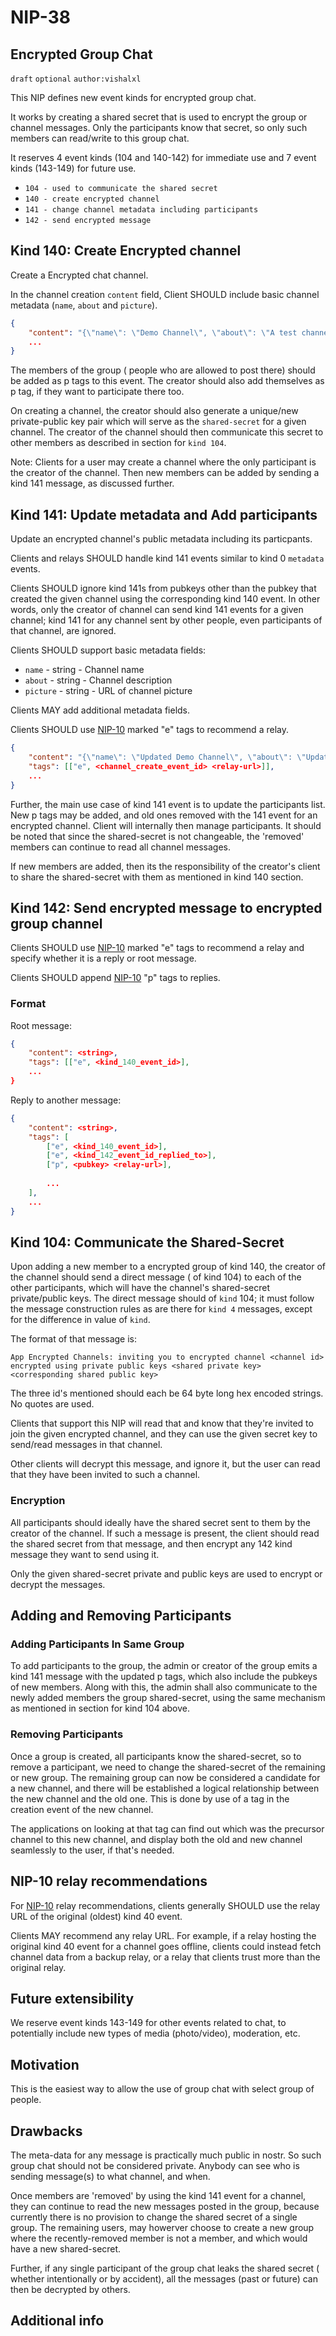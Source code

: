 
NIP-38
======

Encrypted Group Chat
--------------------

`draft` `optional` `author:vishalxl` 

This NIP defines new event kinds for encrypted group chat. 

It works by creating a shared secret that is used to encrypt the group or channel messages. Only the participants know that secret, so only such members can read/write to this group chat.

It reserves 4 event kinds (104 and 140-142) for immediate use and 7 event kinds (143-149) for future use.

- `104 - used to communicate the shared secret`
- `140 - create encrypted channel`
- `141 - change channel metadata including participants`
- `142 - send encrypted message`


## Kind 140: Create Encrypted channel

Create a Encrypted chat channel.

In the channel creation `content` field, Client SHOULD include basic channel metadata (`name`, `about` and `picture`).

```json
{
    "content": "{\"name\": \"Demo Channel\", \"about\": \"A test channel.\", \"picture\": \"https://placekitten.com/200/200\"}",
    ...
}
```

The members of the group ( people who are allowed to post there) should be added as p tags to this event. The creator should also add themselves as p tag, if they want to participate there too.

On creating a channel, the creator should also generate a unique/new private-public key pair which will serve as the `shared-secret` for a given channel. The creator of the channel should then communicate this secret to other members as described in section for `kind 104`.

Note: Clients for a user may create a channel where the only participant is the creator of the channel. Then new members can be added by sending a kind 141 message, as discussed further. 

## Kind 141: Update metadata and Add participants

Update an encrypted channel's public metadata including its particpants.

Clients and relays SHOULD handle kind 141 events similar to kind 0 `metadata` events.

Clients SHOULD ignore kind 141s from pubkeys other than the pubkey that created the given channel using the corresponding kind 140 event. In other words, only the creator of channel can send kind 141 events for a given channel; kind 141 for any channel sent by other people, even participants of that channel, are ignored.

Clients SHOULD support basic metadata fields:

- `name` - string - Channel name
- `about` - string - Channel description
- `picture` - string - URL of channel picture

Clients MAY add additional metadata fields.

Clients SHOULD use [NIP-10](10.md) marked "e" tags to recommend a relay.

```json
{
    "content": "{\"name\": \"Updated Demo Channel\", \"about\": \"Updating a test channel.\", \"picture\": \"https://placekitten.com/201/201\"}",
    "tags": [["e", <channel_create_event_id> <relay-url>]],
    ...
}
```

Further, the main use case of kind 141 event is to update the participants list. New p tags may be added, and old ones removed with the 141 event for an encrypted channel. Client will internally then manage participants. It should be noted that since the shared-secret is not changeable,  the 'removed' members can continue to read all channel messages.

If new members are added, then its the responsibility of the creator's client to share the shared-secret with them as mentioned in kind 140 section. 

## Kind 142: Send encrypted message to encrypted group channel


Clients SHOULD use [NIP-10](10.md) marked "e" tags to recommend a relay and specify whether it is a reply or root message.

Clients SHOULD append [NIP-10](10.md) "p" tags to replies.

### Format

Root message:

```json
{
    "content": <string>,
    "tags": [["e", <kind_140_event_id>],
    ...
}
```

Reply to another message:

```json
{
    "content": <string>,
    "tags": [
        ["e", <kind_140_event_id>],
        ["e", <kind_142_event_id_replied_to>], 
        ["p", <pubkey> <relay-url>],
        
        ...
    ],
    ...
}
```

## Kind 104: Communicate the Shared-Secret

Upon adding a new member to a encrypted group of kind 140, the creator of the channel should send a direct message ( of kind 104) to each of the other participants, which will have the channel's shared-secret private/public keys. The direct message should of `kind` 104; it must follow the message construction rules as are there for `kind 4` messages, except for the difference in value of `kind`.

The format of that message is:

`App Encrypted Channels: inviting you to encrypted channel <channel id> encrypted using private public keys <shared private key> <corresponding shared public key>`

The three id's mentioned should each be 64 byte long hex encoded strings. No quotes are used.

Clients that support this NIP will read that and know that they're invited to join the given encrypted channel, and they can use the given secret key to send/read messages in that channel.

Other clients will decrypt this message, and ignore it, but the user can read that they have been invited to such a channel.

### Encryption

All participants should ideally have the shared secret sent to them by the creator of the channel. If such a message is present, the client should read the shared secret from that message, and then encrypt any 142 kind message they want to send using it.

Only the given shared-secret private and public keys are used to encrypt or decrypt the messages. 

## Adding and Removing Participants 

### Adding Participants In Same Group

To add participants to the group, the admin or creator of the group emits a kind 141 message with the updated p tags, which also include the pubkeys of new members. Along with this, the admin shall also communicate to the newly added members the group shared-secret, using the same mechanism as mentioned in section for kind 104 above. 

### Removing Participants

Once a group is created, all participants know the shared-secret, so to remove a participant, we need to change the shared-secret of the remaining or new group. The remaining group can now be considered a candidate for a new channel, and there will be established a logical relationship between the new channel and the old one. This is done by use of a tag in the creation event of the new channel. 

The applications on looking at that tag can find out which was the precursor channel to this new channel, and display both the old and new channel seamlessly to the user, if that's needed.


## NIP-10 relay recommendations

For [NIP-10](10.md) relay recommendations, clients generally SHOULD use the relay URL of the original (oldest) kind 40 event.

Clients MAY recommend any relay URL. For example, if a relay hosting the original kind 40 event for a channel goes offline, clients could instead fetch channel data from a backup relay, or a relay that clients trust more than the original relay.


Future extensibility
--------------------

We reserve event kinds 143-149 for other events related to chat, to potentially include new types of media (photo/video), moderation, etc.


Motivation
----------
This is the easiest way to allow the use of group chat with select group of people. 

Drawbacks
---------
The meta-data for any message is practically much public in nostr. So such group chat should not be considered private. Anybody can see who is sending message(s) to what channel, and when.

Once members are 'removed' by using the kind 141 event for a channel, they can continue to read the new messages posted in the group, because currently there is no provision to change the shared secret of a single group. The remaining users, may howerver choose to create a new group where the recently-removed member is not a member, and which would have a new shared-secret. 

Further, if any single participant of the group chat leaks the shared secret ( whether intentionally or by accident), all the messages (past or future) can then be decrypted by others.



Additional info
---------------

